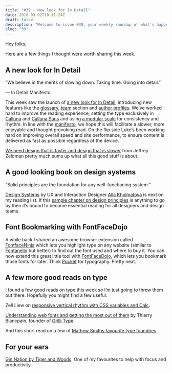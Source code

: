 ```yaml
---
title: "#39 - New look for In Detail"
date: 2018-03-02T10:11:24Z
draft: false
description: "Welcome to issue #39, your weekly roundup of what’s happening in design, code and typography."
slug: "39"
---
```


Hey folks,

Here are a few things I thought were worth sharing this week.

## A new look for In Detail

“We believe in the merits of slowing down. Taking time. Going into detail.”

— In Detail Manifesto

This week saw the launch of [a new look for In Detail](https://indtl.com/), introducing new features like the [glossary](https://indtl.com/glossary), [team](https://indtl.com/about#team) section and [author profiles](https://indtl.com/author/sarah-royce-greensill). We’ve worked hard to improve the reading experience, setting the type exclusively in [Calluna](https://www.exljbris.com/pdf/Calluna_specimen.pdf) and [Calluna Sans](https://exljbris.com/pdf/Calluna_Sans_specimen.pdf) and using [a modular scale](https://trello.com/c/fft28TH7/15-typography-scales-and-spacing-units) for consistency and rhythm. In line with the [manifesto](https://indtl.com/manifesto), we hope this will facilitate a slower, more enjoyable and thought provoking read. On the flip side Luke’s been working hard on improving overall speed and site performance, to ensure content is delivered as fast as possible regardless of the device.

[We need design that is faster and design that is slower](http://www.zeldman.com/2018/02/24/need-design-faster-design-slower/) from Jeffrey Zeldman pretty much sums up what all this good stuff is about.

## A good looking book on design systems

“Solid principles are the foundation for any well-functioning system.”

[Design Systems](https://www.smashingmagazine.com/design-systems-book/) by UX and Interaction Designer [Alla Kholmatova](https://twitter.com/craftui) is next on my reading list. If this [sample chapter on design principles](http://provide.smashingmagazine.com/design-systems-chapter-2.pdf?_ga=2.82320661.2076494646.1519983221-906110657.1506159025) is anything to go by then it’s bound to become essential reading for all designers and design teams.

## Font Bookmarking with FontFaceDojo

A while back I shared an awesome browser extension called [FontfaceNinja](https://fontface.ninja/) which lets you highlight type on any website (similar to [Fontanello](https://fontanello.oktavilla.se/) but better) to find out the font used and where to buy it. You can now extend this great little tool with [FontFaceDojo](https://fontfacedojo.com/), which lets you bookmark those fonts for later. Think [Pocket](https://getpocket.com/) for typography. Pretty neat.

## A few more good reads on type

I found a few good reads on type this week so I’m just going to throw them out there. Hopefully you might find a few useful.

Zell Liew on [responsive vertical rhythm with CSS variables and Calc](https://zellwk.com/blog/responsive-vertical-rhythm/).

[Understanding web fonts and getting the most out of them](https://css-tricks.com/understanding-web-fonts-getting/) by Thierry Blancpain, founder of [Grilli Type](https://www.grillitype.com/).

And this short read on a few of [Mathew Smiths favourite type foundries](http://mattymatt.co/what-font-is-that-and-a-small-list-of-type-foundries/).

## For your ears

[Gin Nation by Tiger and Woods](https://www.youtube.com/watch?v=YyZ6LnQI9hY). One of my favourites to help with focus and productivity.
